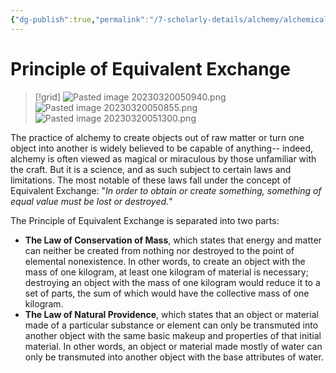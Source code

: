 ```yaml
---
{"dg-publish":true,"permalink":"/7-scholarly-details/alchemy/alchemical-principles/principle-of-equivalent-exchange/","noteIcon":""}
---
```


# Principle of Equivalent Exchange

>[!grid]
>![Pasted image 20230320050940.png](/img/user/x.%20Assets/Attachments/Pasted%20image%2020230320050940.png)
>![Pasted image 20230320050855.png](/img/user/x.%20Assets/Attachments/Pasted%20image%2020230320050855.png)
>![Pasted image 20230320051300.png](/img/user/x.%20Assets/Attachments/Pasted%20image%2020230320051300.png)

The practice of alchemy to create objects out of raw matter or turn one object into another is widely believed to be capable of anything-- indeed, alchemy is often viewed as magical or miraculous by those unfamiliar with the craft. But it is a science, and as such subject to certain laws and limitations. The most notable of these laws fall under the concept of Equivalent Exchange: "*In order to obtain or create something, something of equal value must be lost or destroyed.*"

The Principle of Equivalent Exchange is separated into two parts:

- **The Law of Conservation of Mass**, which states that energy and matter can neither be created from nothing nor destroyed to the point of elemental nonexistence. In other words, to create an object with the mass of one kilogram, at least one kilogram of material is necessary; destroying an object with the mass of one kilogram would reduce it to a set of parts, the sum of which would have the collective mass of one kilogram. 
- **The Law of Natural Providence**, which states that an object or material made of a particular substance or element can only be transmuted into another object with the same basic makeup and properties of that initial material. In other words, an object or material made mostly of water can only be transmuted into another object with the base attributes of water. 

